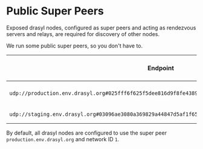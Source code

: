 # Public Super Peers

Exposed drasyl nodes, configured as super peers and acting as rendezvous servers and relays, are required for discovery of other nodes.

We run some public super peers, so you don't have to.


| **Endpoint**                                                                                         | **Network ID**   | **Used drasyl version**                                                                                                              |
|------------------------------------------------------------------------------------------------------|------------------|--------------------------------------------------------------------------------------------------------------------------------------|
| `udp://production.env.drasyl.org#025fff6f625f5dee816d9f8fe43895479aecfda187cb6a3330894a07e698bc5bd8` | 1                | Latest stable [release](https://github.com/drasyl-overlay/drasyl/releases)                                                           |
| `udp://staging.env.drasyl.org#03096ae3080a369829a44847d5af1f652bef3f9921e9e1bbad64970babe6d3c502`    | -25421           | Latest [nightly](https://git.informatik.uni-hamburg.de/sane-public/drasyl/-/pipelines?page=1&scope=all&ref=master&status=success)    |

By default, all drasyl nodes are configured to use the super peer `production.env.drasyl.org` and network ID `1`.

